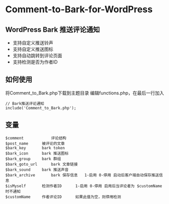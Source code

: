 # Comment-to-Bark-for-WordPress
## WordPress Bark 推送评论通知
* 支持自定义推送铃声
* 支持自定义推送图标
* 支持自动跳转到评论页面
* 支持检测是否为作者ID

## 如何使用
将Comment_to_Bark.php下载到主题目录
编辑functions.php，在最后一行加入
```
// Bark推送评论通知 
include('Comment_to_Bark.php');
```
## 变量
```
$comment	    	评论结构
$post_name		被评论的文章
$bark_key		bark token
$bark_icon		bark 推送图标
$bark_group		bark 群组
$bark_goto_url		bark 文章链接
$bark_sound		bark 推送声音
$bark_archive		bark 保存信息	1-启用 0-停用 启动后客户端自动保存推送信息
$isMyself		检测作者ID      1-启用 0-停用 启用后当评论者为 $customName 时不通知 
$customName		作者评论ID      如果此值为空，则停用检测
 ```
